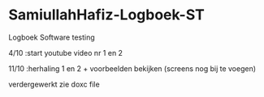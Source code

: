 # SamiullahHafiz-Logboek-ST
Logboek Software testing

4/10 :start youtube video nr 1 en 2

11/10 :herhaling 1 en 2 + voorbeelden bekijken (screens nog bij te voegen)

verdergewerkt zie doxc file
